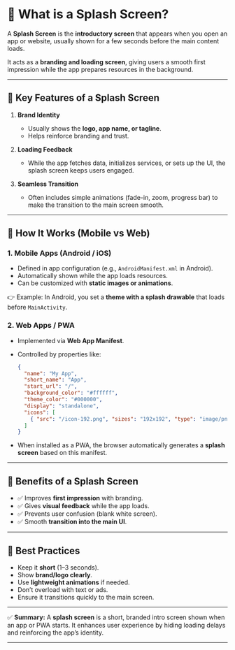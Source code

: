
# 📱 What is a Splash Screen?

A **Splash Screen** is the **introductory screen** that appears when you open an app or website, usually shown for a few seconds before the main content loads.

It acts as a **branding and loading screen**, giving users a smooth first impression while the app prepares resources in the background.

---

## 🔹 Key Features of a Splash Screen

1. **Brand Identity**

   * Usually shows the **logo, app name, or tagline**.
   * Helps reinforce branding and trust.

2. **Loading Feedback**

   * While the app fetches data, initializes services, or sets up the UI, the splash screen keeps users engaged.

3. **Seamless Transition**

   * Often includes simple animations (fade-in, zoom, progress bar) to make the transition to the main screen smooth.

---

## 🔹 How It Works (Mobile vs Web)

### 1. **Mobile Apps (Android / iOS)**

* Defined in app configuration (e.g., `AndroidManifest.xml` in Android).
* Automatically shown while the app loads resources.
* Can be customized with **static images or animations**.

👉 Example: In Android, you set a **theme with a splash drawable** that loads before `MainActivity`.

### 2. **Web Apps / PWA**

* Implemented via **Web App Manifest**.
* Controlled by properties like:

  ```json
  {
    "name": "My App",
    "short_name": "App",
    "start_url": "/",
    "background_color": "#ffffff",
    "theme_color": "#000000",
    "display": "standalone",
    "icons": [
      { "src": "/icon-192.png", "sizes": "192x192", "type": "image/png" }
    ]
  }
  ```
* When installed as a PWA, the browser automatically generates a **splash screen** based on this manifest.

---

## 🔹 Benefits of a Splash Screen

* ✅ Improves **first impression** with branding.
* ✅ Gives **visual feedback** while the app loads.
* ✅ Prevents user confusion (blank white screen).
* ✅ Smooth **transition into the main UI**.

---

## 🔹 Best Practices

* Keep it **short** (1–3 seconds).
* Show **brand/logo clearly**.
* Use **lightweight animations** if needed.
* Don’t overload with text or ads.
* Ensure it transitions quickly to the main screen.

---

✅ **Summary:**
A **splash screen** is a short, branded intro screen shown when an app or PWA starts. It enhances user experience by hiding loading delays and reinforcing the app’s identity.

---